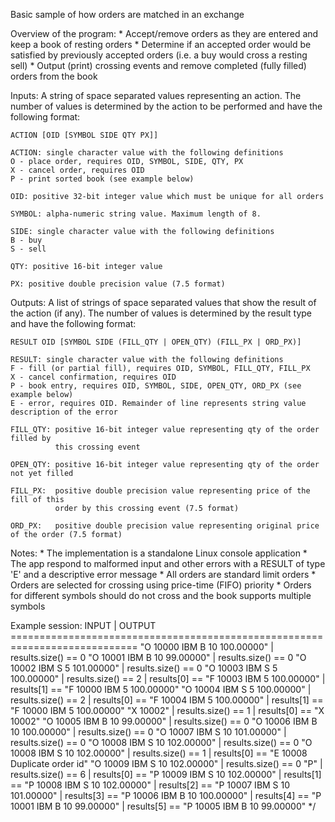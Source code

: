 Basic sample of how orders are matched in an exchange

Overview of the program:
    * Accept/remove orders as they are entered and keep a book of
      resting orders
    * Determine if an accepted order would be satisfied by previously
      accepted orders (i.e. a buy would cross a resting sell)
    * Output (print) crossing events and remove completed (fully filled)
      orders from the book

Inputs:
    A string of space separated values representing an action.  The number of
    values is determined by the action to be performed and have the following
    format:

    ACTION [OID [SYMBOL SIDE QTY PX]]

    ACTION: single character value with the following definitions
    O - place order, requires OID, SYMBOL, SIDE, QTY, PX
    X - cancel order, requires OID
    P - print sorted book (see example below)

    OID: positive 32-bit integer value which must be unique for all orders

    SYMBOL: alpha-numeric string value. Maximum length of 8.

    SIDE: single character value with the following definitions
    B - buy
    S - sell

    QTY: positive 16-bit integer value

    PX: positive double precision value (7.5 format)

Outputs:
    A list of strings of space separated values that show the result of the
    action (if any).  The number of values is determined by the result type and
    have the following format:

    RESULT OID [SYMBOL SIDE (FILL_QTY | OPEN_QTY) (FILL_PX | ORD_PX)]

    RESULT: single character value with the following definitions
    F - fill (or partial fill), requires OID, SYMBOL, FILL_QTY, FILL_PX
    X - cancel confirmation, requires OID
    P - book entry, requires OID, SYMBOL, SIDE, OPEN_QTY, ORD_PX (see example below)
    E - error, requires OID. Remainder of line represents string value description of the error

    FILL_QTY: positive 16-bit integer value representing qty of the order filled by
              this crossing event

    OPEN_QTY: positive 16-bit integer value representing qty of the order not yet filled

    FILL_PX:  positive double precision value representing price of the fill of this
              order by this crossing event (7.5 format)

    ORD_PX:   positive double precision value representing original price of the order (7.5 format)

Notes:
    * The implementation is a standalone Linux console application 
    * The app respond to malformed input and other errors with a RESULT
      of type 'E' and a descriptive error message
	  * All orders are standard limit orders
    * Orders are  selected for crossing using price-time (FIFO) priority
    * Orders for different symbols should do not cross and the book supports multiple symbols

Example session:
    INPUT                                   | OUTPUT
    ============================================================================
    "O 10000 IBM B 10 100.00000"            | results.size() == 0
    "O 10001 IBM B 10 99.00000"             | results.size() == 0
    "O 10002 IBM S 5 101.00000"             | results.size() == 0
    "O 10003 IBM S 5 100.00000"             | results.size() == 2
                                            | results[0] == "F 10003 IBM 5 100.00000"
                                            | results[1] == "F 10000 IBM 5 100.00000"
    "O 10004 IBM S 5 100.00000"             | results.size() == 2
                                            | results[0] == "F 10004 IBM 5 100.00000"
                                            | results[1] == "F 10000 IBM 5 100.00000"
    "X 10002"                               | results.size() == 1
                                            | results[0] == "X 10002"
    "O 10005 IBM B 10 99.00000"             | results.size() == 0
    "O 10006 IBM B 10 100.00000"            | results.size() == 0
    "O 10007 IBM S 10 101.00000"            | results.size() == 0
    "O 10008 IBM S 10 102.00000"            | results.size() == 0
    "O 10008 IBM S 10 102.00000"            | results.size() == 1
                                            | results[0] == "E 10008 Duplicate order id"
    "O 10009 IBM S 10 102.00000"            | results.size() == 0
    "P"                                     | results.size() == 6
                                            | results[0] == "P 10009 IBM S 10 102.00000"
                                            | results[1] == "P 10008 IBM S 10 102.00000"
                                            | results[2] == "P 10007 IBM S 10 101.00000"
                                            | results[3] == "P 10006 IBM B 10 100.00000"
                                            | results[4] == "P 10001 IBM B 10 99.00000"
                                            | results[5] == "P 10005 IBM B 10 99.00000"
*/
